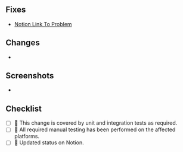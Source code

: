 ## Fixes
<!-- List the JIRA issues this PR resolves -->

- [Notion Link To Problem]()

## Changes
<!-- List the changes this PR introduces -->

-

## Screenshots
<!-- Any UI changes should be shown with screenshots to ease UX/UI feedback, stick 'em here: -->

- 

## Checklist
<!-- Put an `x` in the boxes. All tasks must be completed before merging. -->

- [ ] 🤖 This change is covered by unit and integration tests as required.
- [ ] 🤹 All required manual testing has been performed on the affected platforms.
- [ ] 📃 Updated status on Notion.
